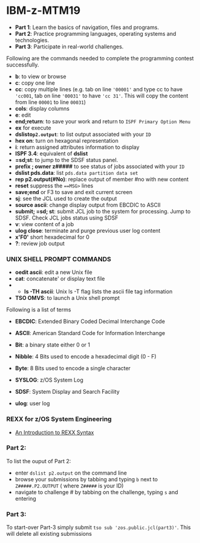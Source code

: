# IBM-z-MTM19

- **Part 1**: Learn the basics of navigation, files and programs.
- **Part 2**: Practice programming languages, operating systems and technologies.
- **Part 3**: Participate in real-world challenges.


Following are the commands needed to complete the programming contest successfully.

- **b**: to view or browse
- **c**: copy one line
- **cc**: copy multiple lines (e.g. tab on line `'00001'` and type cc to have `'cc001`, tab on line `'00031'` to have `'cc 31'`. This will copy the content from line `00001` to line `00031`)
- **cols**: display columns
- **e**: edit
- **end;return**: to save your work and return to `ISPF Primary Option Menu`
- **ex** for execute
- **dslisto`p2.output`**: to list output associated with your `ID`
- **hex on**: turn on hexagonal representation
- **i**: return assigned attributes information to display
- **ISPF 3.4**: equivalent of **dslist**
- **=sd;st**: to jump to the SDSF status panel.
- **prefix ; owner z#####** to see status of jobs associated with your `ID`
- **dslist pds.data**: list `pds.data partition data set`
- **rep p2.output(#No)**: replace output of member #no with new content 
- **reset** suppress the `==MSG>` lines
- **save;end** or F3 to save and exit current screen
- **sj**: see the JCL used to create the output
- **source ascii**: change display output from EBCDIC to ASCII
- **submit; =sd; st**: submit JCL job to the system for processing. Jump to SDSF. Check JCL jobs status using SDSF
- **v**: view content of a job
- **ulog close**: terminate and purge previous user log content
- **x'F0'** short hexadecimal for 0
- **?**: review job output

### UNIX SHELL PROMPT COMMANDS

- **oedit ascii**: edit a new Unix file 
- **cat**: concatenate' or display text file
- - **ls -TH ascii**: Unix ls -T flag lists the ascii file tag information 
- **TSO OMVS**: to launch a Unix shell prompt

Following is a list of terms

- **EBCDIC**: Extended Binary Coded Decimal Interchange Code

- **ASCII**: American Standard Code for Information Interchange
- **Bit**: a binary state either 0 or 1
- **Nibble**: 4 Bits used to encode a hexadecimal digit (0 - F)
- **Byte**: 8 Bits used to encode a single character
- **SYSLOG**:  z/OS System Log
- **SDSF**: System Display and Search Facility 
- **ulog**: user log
### REXX for z/OS System Engineering

- [An Introduction to REXX Syntax](https://en.wikibooks.org/wiki/Rexx_Programming/Introduction/syntax)

### Part 2:

To list the ouput of Part 2: 
- enter `dslist p2.output` on the command line 
- browse your submissions by tabbing and typing `b` next to `Z#####.P2.OUTPUT` ( where `Z#####` is your ID)
- navigate to challenge # by tabbing on the challenge, typing `s` and entering

### Part 3:

To start-over Part-3 simply submit `tso sub 'zos.public.jcl(part3)'`. This will delete all existing submissions


